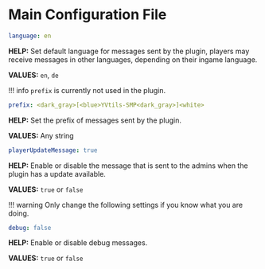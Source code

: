 # Main Configuration File

```yaml
language: en
```

**HELP:** Set default language for messages sent by the plugin, players may receive messages in other languages, depending on their ingame language.

**VALUES:** `en`, `de`

!!! info
    `prefix` is currently not used in the plugin.

```yaml
prefix: <dark_gray>[<blue>YVtils-SMP<dark_gray>]<white>
```

**HELP:** Set the prefix of messages sent by the plugin.

**VALUES:** Any string

```yaml
playerUpdateMessage: true
```

**HELP:** Enable or disable the message that is sent to the admins when the plugin has a update available.

**VALUES:** `true` or `false`

!!! warning
    Only change the following settings if you know what you are doing.

```yaml
debug: false
```

**HELP:** Enable or disable debug messages.

**VALUES:** `true` or `false`
